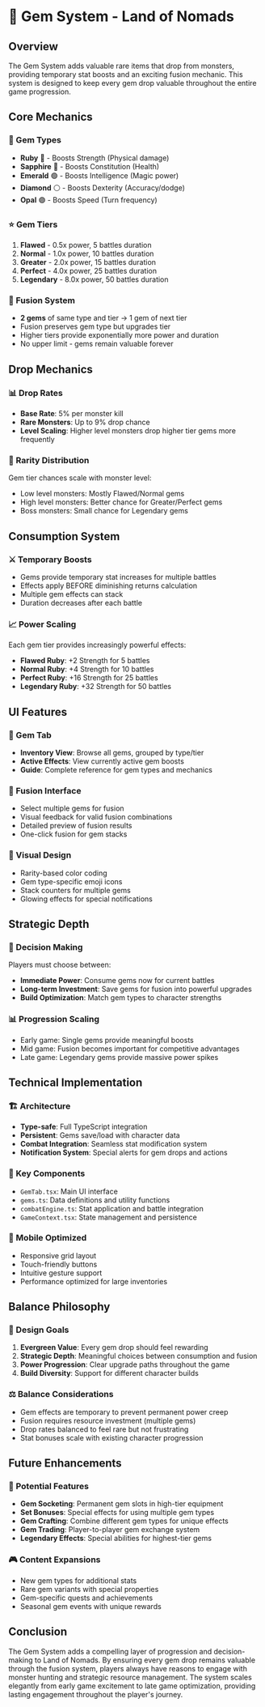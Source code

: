 # 💎 Gem System - Land of Nomads

## Overview

The Gem System adds valuable rare items that drop from monsters, providing temporary stat boosts and an exciting fusion mechanic. This system is designed to keep every gem drop valuable throughout the entire game progression.

## Core Mechanics

### 🎯 Gem Types
- **Ruby** 🔴 - Boosts Strength (Physical damage)
- **Sapphire** 🔵 - Boosts Constitution (Health)
- **Emerald** 🟢 - Boosts Intelligence (Magic power)
- **Diamond** ⚪ - Boosts Dexterity (Accuracy/dodge)
- **Opal** 🟣 - Boosts Speed (Turn frequency)

### ⭐ Gem Tiers
1. **Flawed** - 0.5x power, 5 battles duration
2. **Normal** - 1.0x power, 10 battles duration
3. **Greater** - 2.0x power, 15 battles duration
4. **Perfect** - 4.0x power, 25 battles duration
5. **Legendary** - 8.0x power, 50 battles duration

### 🔮 Fusion System
- **2 gems** of same type and tier → 1 gem of next tier
- Fusion preserves gem type but upgrades tier
- Higher tiers provide exponentially more power and duration
- No upper limit - gems remain valuable forever

## Drop Mechanics

### 📊 Drop Rates
- **Base Rate**: 5% per monster kill
- **Rare Monsters**: Up to 9% drop chance
- **Level Scaling**: Higher level monsters drop higher tier gems more frequently

### 🎲 Rarity Distribution
Gem tier chances scale with monster level:
- Low level monsters: Mostly Flawed/Normal gems
- High level monsters: Better chance for Greater/Perfect gems
- Boss monsters: Small chance for Legendary gems

## Consumption System

### ⚔️ Temporary Boosts
- Gems provide temporary stat increases for multiple battles
- Effects apply BEFORE diminishing returns calculation
- Multiple gem effects can stack
- Duration decreases after each battle

### 📈 Power Scaling
Each gem tier provides increasingly powerful effects:
- **Flawed Ruby**: +2 Strength for 5 battles
- **Normal Ruby**: +4 Strength for 10 battles
- **Perfect Ruby**: +16 Strength for 25 battles
- **Legendary Ruby**: +32 Strength for 50 battles

## UI Features

### 💎 Gem Tab
- **Inventory View**: Browse all gems, grouped by type/tier
- **Active Effects**: View currently active gem boosts
- **Guide**: Complete reference for gem types and mechanics

### 🔄 Fusion Interface
- Select multiple gems for fusion
- Visual feedback for valid fusion combinations
- Detailed preview of fusion results
- One-click fusion for gem stacks

### 🎨 Visual Design
- Rarity-based color coding
- Gem type-specific emoji icons
- Stack counters for multiple gems
- Glowing effects for special notifications

## Strategic Depth

### 🤔 Decision Making
Players must choose between:
- **Immediate Power**: Consume gems now for current battles
- **Long-term Investment**: Save gems for fusion into powerful upgrades
- **Build Optimization**: Match gem types to character strengths

### 📊 Progression Scaling
- Early game: Single gems provide meaningful boosts
- Mid game: Fusion becomes important for competitive advantages
- Late game: Legendary gems provide massive power spikes

## Technical Implementation

### 🏗️ Architecture
- **Type-safe**: Full TypeScript integration
- **Persistent**: Gems save/load with character data
- **Combat Integration**: Seamless stat modification system
- **Notification System**: Special alerts for gem drops and actions

### 🔧 Key Components
- `GemTab.tsx`: Main UI interface
- `gems.ts`: Data definitions and utility functions
- `combatEngine.ts`: Stat application and battle integration
- `GameContext.tsx`: State management and persistence

### 📱 Mobile Optimized
- Responsive grid layout
- Touch-friendly buttons
- Intuitive gesture support
- Performance optimized for large inventories

## Balance Philosophy

### 🎯 Design Goals
1. **Evergreen Value**: Every gem drop should feel rewarding
2. **Strategic Depth**: Meaningful choices between consumption and fusion
3. **Power Progression**: Clear upgrade paths throughout the game
4. **Build Diversity**: Support for different character builds

### ⚖️ Balance Considerations
- Gem effects are temporary to prevent permanent power creep
- Fusion requires resource investment (multiple gems)
- Drop rates balanced to feel rare but not frustrating
- Stat bonuses scale with existing character progression

## Future Enhancements

### 🚀 Potential Features
- **Gem Socketing**: Permanent gem slots in high-tier equipment
- **Set Bonuses**: Special effects for using multiple gem types
- **Gem Crafting**: Combine different gem types for unique effects
- **Gem Trading**: Player-to-player gem exchange system
- **Legendary Effects**: Special abilities for highest-tier gems

### 🎮 Content Expansions
- New gem types for additional stats
- Rare gem variants with special properties
- Gem-specific quests and achievements
- Seasonal gem events with unique rewards

## Conclusion

The Gem System adds a compelling layer of progression and decision-making to Land of Nomads. By ensuring every gem drop remains valuable through the fusion system, players always have reasons to engage with monster hunting and strategic resource management. The system scales elegantly from early game excitement to late game optimization, providing lasting engagement throughout the player's journey. 